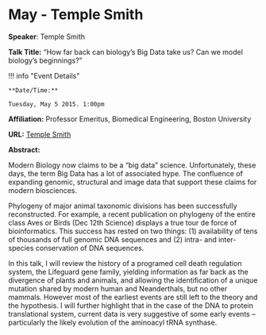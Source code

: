 # May - Temple Smith

**Speaker**: Temple Smith

**Talk Title:** “How far back can biology’s Big Data take us? Can we model biology’s beginnings?”

!!! info "Event Details"
    
    
    **Date/Time:**
    
    Tuesday, May 5 2015. 1:00pm

**Affiliation:** Professor Emeritus, Biomedical Engineering, Boston University

**URL:** [Temple Smith](http://www.bu.edu/bme/people/emeritus-faculty/smitht/)

**Abstract:**

Modern Biology now claims to be a “big data” science. Unfortunately, these days, the term Big Data has a lot of associated hype. The confluence of expanding genomic, structural and image data that support these claims for modern biosciences.

Phylogeny of major animal taxonomic divisions has been successfully reconstructed. For example, a recent publication on phylogeny of the entire class Aves or Birds (Dec 12th Science) displays a true tour de force of bioinformatics. This success has rested on two things: (1) availability of tens of thousands of full genomic DNA sequences and (2) intra- and inter-species conservation of DNA sequences.

In this talk, I will review the history of a programed cell death regulation system, the Lifeguard gene family, yielding information as far back as the divergence of plants and animals, and allowing the identification of a unique mutation shared by modern human and Neanderthals, but no other mammals. However most of the earliest events are still left to the theory and the hypothesis. I will further highlight that in the case of the DNA to protein translational system, current data is very suggestive of some early events – particularly the likely evolution of the aminoacyl tRNA synthase.

